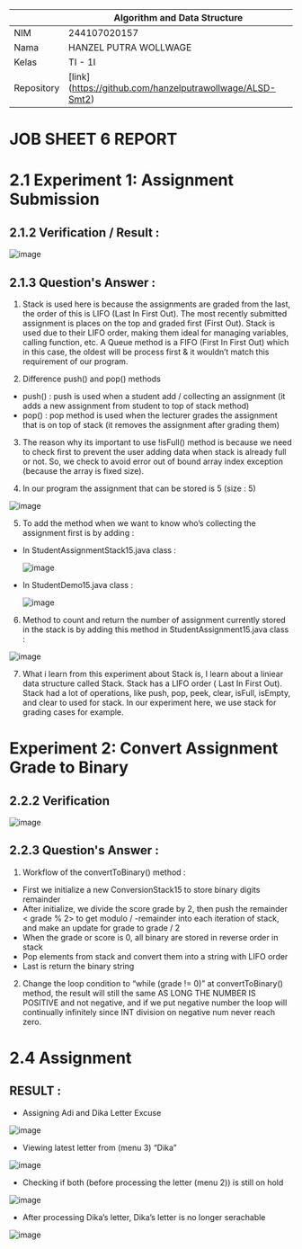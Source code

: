 |  | Algorithm and Data Structure |
|--|--|
| NIM |  244107020157|
| Nama |  HANZEL PUTRA WOLLWAGE |
| Kelas | TI - 1I |
| Repository | [link] (https://github.com/hanzelputrawollwage/ALSD-Smt2)|

# JOB SHEET 6 REPORT

# 2.1 Experiment 1: Assignment Submission

## 2.1.2 Verification / Result : 

![image](https://github.com/user-attachments/assets/76844878-1fca-4ae9-9d14-04c6a33392d7)

## 2.1.3 Question's Answer : 
1. Stack is used here is because the assignments are graded from the last, the order of this is LIFO (Last In First Out). The most recently submitted assignment is places on the top and graded first (First Out). Stack is used due to their LIFO order, making them ideal for managing variables, calling function, etc. A Queue method is a FIFO (First In First Out) which in this case, the oldest will be process first & it wouldn’t match this requirement of our program.

2. Difference push() and pop() methods
- push() : push is used when a student add / collecting an assignment (it adds a new assignment from student to top of stack method) 
- pop() : pop method is used when the lecturer grades the assignment that is on top of stack (it removes the assignment after grading them)

3. The reason why its important to use !isFull() method is because we need to check first to prevent the user adding data when stack is already full or not. So, we check to avoid error out of bound array index exception (because the array is fixed size).

4. In our program the assignment that can be stored is 5 (size : 5)

![image](https://github.com/user-attachments/assets/fc48fa21-6497-48f4-94de-79b0f42716cd)

5. To add the method when we want to know who’s collecting the assignment first is by adding : 
- In StudentAssignmentStack15.java class :

  ![image](https://github.com/user-attachments/assets/a5159a39-ebf7-428e-a335-533d6a92f00a)

- In StudentDemo15.java class :

  ![image](https://github.com/user-attachments/assets/7636b9bc-960e-4724-94cd-35690a54f3e8)

6. Method to count and return the number of assignment currently stored in the stack is by adding this method in StudentAssignment15.java class :

![image](https://github.com/user-attachments/assets/b6563406-aa27-42d9-9697-e725b77e008c)

7. What i learn from this experiment about Stack is, I learn about a liniear data structure called Stack. Stack has a LIFO order ( Last In First Out). Stack had a lot of operations, like push, pop, peek, clear, isFull, isEmpty, and clear to used for stack. In our experiment here, we use stack for grading cases for example.

# Experiment 2: Convert Assignment Grade to Binary

## 2.2.2 Verification

![image](https://github.com/user-attachments/assets/839408d7-9619-4d49-a0eb-5780c1e7728e)

## 2.2.3 Question's Answer : 
1. Workflow of the convertToBinary() method : 
- First we initialize a new ConversionStack15 to store binary digits remainder
- After initialize, we divide the score grade by 2, then push the remainder < grade % 2> to get modulo / -remainder into each iteration of stack, and make an update for grade to grade / 2
- When the grade or score is 0, all binary are stored in reverse order in stack
- Pop elements from stack and convert them into a string with LIFO order
- Last is return the binary string

2.  Change the loop condition to “while (grade != 0)” at convertToBinary() method, the result will still the same AS LONG THE NUMBER IS POSITIVE and not negative, and if we put negative number the loop will continually infinitely since INT division on negative num never reach zero.

# 2.4 Assignment

## RESULT : 
- Assigning Adi and Dika Letter Excuse

![image](https://github.com/user-attachments/assets/2f8d6e3e-43a7-406f-87c9-e2b87f9898d7)

- Viewing latest letter from (menu 3) “Dika”

![image](https://github.com/user-attachments/assets/47533f85-15a0-49b9-a872-e1224b161806)

- Checking if both (before processing the letter (menu 2)) is still on hold

![image](https://github.com/user-attachments/assets/d66a0acf-552f-4809-bdd6-209677d3b994)

- After processing Dika’s letter, Dika’s letter is no longer serachable

![image](https://github.com/user-attachments/assets/aab920fb-0047-4b39-9d1b-6912f0922dd9)




    
